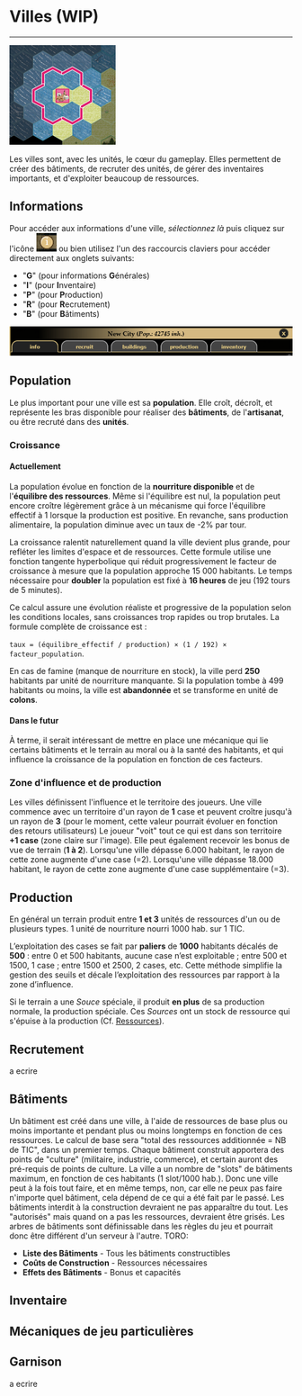 # Villes (WIP)
___
![Ville.png](media/Ville.png)

Les villes sont, avec les unités, le cœur du gameplay. Elles permettent de créer des bâtiments, de recruter des unités, de gérer des inventaires importants, et d'exploiter beaucoup de ressources.
## Informations
Pour accéder aux informations d'une ville, _sélectionnez là_ puis cliquez sur l'icône ![infoicone.png](media/infoicone.png) ou bien utilisez l'un des raccourcis claviers pour accéder directement aux onglets suivants:
 - "**G**" (pour informations **G**énérales)
 - "**I**" (pour **I**nventaire)
 - "**P**" (pour **P**roduction)
 - "**R**" (pour **R**ecrutement)
 - "**B**" (pour **B**âtiments)

![citytab](media/citytab.png)

## Population
Le plus important pour une ville est sa **population**. Elle croît, décroît, et représente les bras disponible pour réaliser des **bâtiments**, de l'**artisanat**, ou être recruté dans des **unités**.
### Croissance
#### Actuellement
La population évolue en fonction de la **nourriture disponible** et de l'**équilibre des ressources**. Même si l'équilibre est nul, la population peut encore croître légèrement grâce à un mécanisme qui force l'équilibre effectif à 1 lorsque la production est positive. En revanche, sans production alimentaire, la population diminue avec un taux de -2% par tour.

La croissance ralentit naturellement quand la ville devient plus grande, pour refléter les limites d'espace et de ressources. Cette formule utilise une fonction tangente hyperbolique qui réduit progressivement le facteur de croissance à mesure que la population approche 15 000 habitants. Le temps nécessaire pour **doubler** la population est fixé à **16 heures** de jeu (192 tours de 5 minutes).

Ce calcul assure une évolution réaliste et progressive de la population selon les conditions locales, sans croissances trop rapides ou trop brutales. La formule complète de croissance est :

`taux = (équilibre_effectif / production) × (1 / 192) × facteur_population`.

En cas de famine (manque de nourriture en stock), la ville perd **250** habitants par unité de nourriture manquante. Si la population tombe à 499 habitants ou moins, la ville est **abandonnée** et se transforme en unité de **colons**.

#### Dans le futur
À terme, il serait intéressant de mettre en place une mécanique qui lie certains bâtiments et le terrain au moral ou à la santé des habitants, et qui influence la croissance de la population en fonction de ces facteurs.

### Zone d'influence et de production
Les villes définissent l'influence et le territoire des joueurs. Une ville commence avec un territoire d'un rayon de **1** case et peuvent croître jusqu'à un rayon de **3** (pour le moment, cette valeur pourrait évoluer en fonction des retours utilisateurs)
Le joueur "voit" tout ce qui est dans son territoire **+1 case** (zone claire sur l'image). Elle peut également recevoir les bonus de vue de terrain (**1 à 2**).
Lorsqu'une ville dépasse 6.000 habitant, le rayon de cette zone augmente d'une case (=2).
Lorsqu'une ville dépasse 18.000 habitant, le rayon de cette zone augmente d'une case supplémentaire (=3).
## Production
En général un terrain produit entre **1 et 3** unités de ressources d'un ou de plusieurs types. 
1 unité de nourriture nourri 1000 hab. sur 1 TIC.

L’exploitation des cases se fait par **paliers** de **1000** habitants décalés de **500** : entre 0 et 500 habitants, aucune case n’est exploitable ; entre 500 et 1500, 1 case ; entre 1500 et 2500, 2 cases, etc.   Cette méthode simplifie la gestion des seuils et décale l’exploitation des ressources par rapport à la zone d’influence.

Si le terrain a une _Souce_ spéciale, il produit **en plus** de sa production normale, la production spéciale. Ces _Sources_ ont un stock de ressource qui s'épuise à la production (Cf. [Ressources](Ressources.md)). 
## Recrutement
a ecrire
## Bâtiments
Un bâtiment est créé dans une ville, à l'aide de ressources de base plus ou moins importante et pendant plus ou moins longtemps en fonction de ces ressources. 
Le calcul de base sera "total des ressources additionnée = NB de TIC", dans un premier temps.
Chaque bâtiment construit apportera des points de "culture" (militaire, industrie, commerce), et certain auront des pré-requis de points de culture.
La ville a un nombre de "slots" de bâtiments maximum, en fonction de ces habitants (1 slot/1000 hab.).
Donc une ville peut à la fois tout faire, et en même temps, non, car elle ne peux pas faire n'importe quel bâtiment, cela dépend de ce qui a été fait par le passé.
Les bâtiments interdit à la construction devraient ne pas apparaître du tout. Les "autorisés" mais quand on a pas les ressources, devraient être grisés.
Les arbres de bâtiments sont définissable dans les règles du jeu et pourrait donc être différent d'un serveur à l'autre. 
TORO:
- **Liste des Bâtiments** - Tous les bâtiments constructibles
- **Coûts de Construction** - Ressources nécessaires
- **Effets des Bâtiments** - Bonus et capacités

## Inventaire
## Mécaniques de jeu particulières

## Garnison
a ecrire




